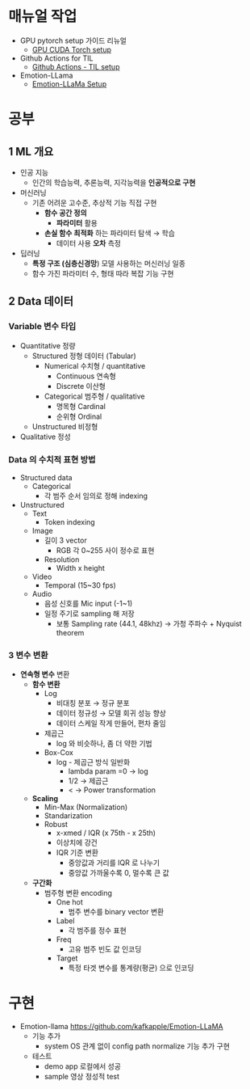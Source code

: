 # 매뉴얼 작업

- GPU pytorch setup 가이드 리뉴얼
    - [GPU CUDA Torch setup](https://www.notion.so/GPU-CUDA-Torch-setup-131596a3652f809d8ef5fd4720d9bdf0?pvs=21)
- Github Actions for TIL
    - [Github Actions - TIL setup](https://www.notion.so/Github-Actions-TIL-setup-131596a3652f80dab75ede026f8277c6?pvs=21)
- Emotion-LLama
    - [Emotion-LLaMa Setup](https://www.notion.so/Emotion-LLaMa-Setup-131596a3652f80cc8cfbdc37ea5e5688?pvs=21)

# 공부
## 1 ML 개요

- 인공 지능
    - 인간의 학습능력, 추론능력, 지각능력을 **인공적으로 구현**
- 머신러닝
    - 기존 어려운 고수준, 추상적 기능 직접 구현
        - **함수 공간 정의**
            - **파라미터** 활용
        - **손실 함수 최적화** 하는 파라미터 탐색 → 학습
            - 데이터 사용 **오차** 측정
- 딥러닝
    - **특정 구조 (심층신경망**) 모델 사용하는 머신러닝 일종
    - 함수 가진 파라미터 수, 형태 따라 복잡 기능 구현

## 2 Data 데이터

### Variable 변수 타입

- Quantitative 정량
    - Structured 정형 데이터 (Tabular)
        - Numerical 수치형 / quantitative
            - Continuous 연속형
            - Discrete 이산형
        - Categorical 범주형 / qualitative
            - 명목형 Cardinal
            - 순위형 Ordinal
    - Unstructured 비정형
- Qualitative 정성

### Data 의 수치적 표현 방법

- Structured data
    - Categorical
        - 각 범주 순서 임의로 정해 indexing
- Unstructured
    - Text
        - Token indexing
    - Image
        - 길이 3 vector
            - RGB 각 0~255 사이 정수로 표현
        - Resolution
            - Width x height
    - Video
        - Temporal (15~30 fps)
    - Audio
        - 음성 신호를 Mic input (-1~1)
        - 일정 주기로 sampling 해 저장
            - 보통 Sampling rate (44.1, 48khz) → 가청 주파수 + Nyquist theorem

### 3 변수 변환

- **연속형 변수** 변환
    - **함수 변환**
        - Log
            - 비대칭 분포 → 정규 분포
            - 데이터 정규성 → 모델 회귀 성능 향상
            - 데이터 스케일 작게 만들어, 편차 줄임
        - 제곱근
            - log 와 비슷하나, 좀 더 약한 기법
        - Box-Cox
            - log - 제곱근 방식 일반화
                - lambda param =0 → log
                - 1/2 → 제곱근
                - < → Power transformation
    - **Scaling**
        - Min-Max (Normalization)
        - Standarization
        - Robust
            - x-xmed / IQR (x 75th - x 25th)
            - 이상치에 강건
            - IQR 기준 변환
                - 중앙값과 거리를 IQR 로 나누기
                - 중앙값 가까울수록 0, 멀수록 큰 값
    - **구간화**
        - 범주형 변환 encoding
            - One hot
                - 범주 변수를 binary vector 변환
            - Label
                - 각 범주를 정수 표현
            - Freq
                - 고유 범주 빈도 값 인코딩
            - Target
                - 특정 타겟 변수를 통계량(평균) 으로 인코딩

# 구현

- Emotion-llama https://github.com/kafkapple/Emotion-LLaMA
    - 기능 추가
        - system OS 관계 없이 config path normalize 기능 추가 구현
    - 테스트
        - demo app 로컬에서 성공
        - sample 영상 정성적 test